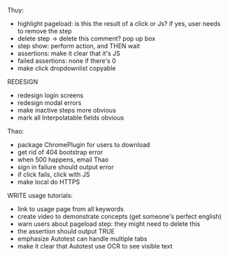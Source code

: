 Thuy:
- highlight pageload: is this the result of a click or Js? if yes, user needs to remove the step
- delete step -> delete this comment? pop up box
- step show: perform action, and THEN wait
- assertions: make it clear that it's JS
- failed assertions: none if there's 0
- make click dropdownlist copyable




REDESIGN
- redesign login screens
- redesign modal errors
- make inactive steps more obvious
- mark all Interpolatable fields obvious




Thao:
- package ChromePlugin for users to download
- get rid of 404 bootstrap error
- when 500 happens, email Thao
- sign in failure should output error
- if click fails, click with JS
- make local do HTTPS



WRITE usage tutorials:
- link to usage page from all keywords
- create video to demonstrate concepts (get someone's perfect english)
- warn users about pageload step: they might need to delete this
- the assertion should output TRUE
- emphasize Autotest can handle multiple tabs
- make it clear that Autotest use OCR to see visible text


